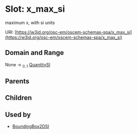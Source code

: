 
# Slot: x_max_si

maximum x, with si units

URI: [https://w3id.org/osc-em/oscem-schemas-spa/x_max_si](https://w3id.org/osc-em/oscem-schemas-spa/x_max_si)


## Domain and Range

None &#8594;  <sub>0..1</sub> [QuantitySI](QuantitySI.md)

## Parents


## Children


## Used by

 * [BoundingBox2DSI](BoundingBox2DSI.md)
